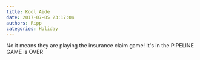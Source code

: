 ```yaml
---
title: Kool Aide
date: 2017-07-05 23:17:04
authors: Ripp
categories: Holiday
---
```


 No it means they are playing the insurance claim game! 
It's in the PIPELINE 
GAME is OVER